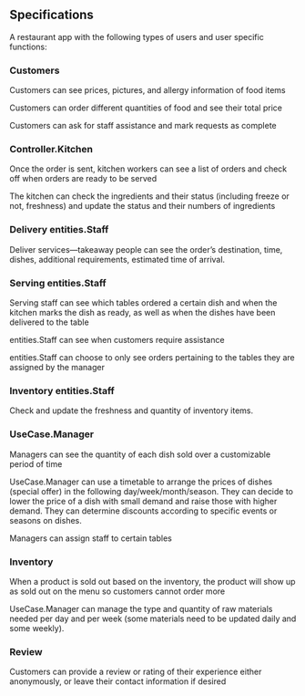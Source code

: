 ## Specifications

A restaurant app with the following types of users and user specific functions: 

### Customers

Customers can see prices, pictures, and allergy information of food items 

Customers can order different quantities of food and see their total price 

Customers can ask for staff assistance and mark requests as complete 

### Controller.Kitchen

Once the order is sent, kitchen workers can see a list of orders and check off when orders are ready to be served 

The kitchen can check the ingredients and their status (including freeze or not, freshness) and update the status and their numbers of ingredients 

### Delivery entities.Staff

Deliver services—takeaway people can see the order’s destination, time, dishes, additional requirements, estimated time of arrival. 

### Serving entities.Staff

Serving staff can see which tables ordered a certain dish and when the kitchen marks the dish as ready, as well as when the dishes have been delivered to the table 

entities.Staff can see when customers require assistance 

entities.Staff can choose to only see orders pertaining to the tables they are assigned by the manager 

### Inventory entities.Staff 

Check and update the freshness and quantity of inventory items. 

### UseCase.Manager

Managers can see the quantity of each dish sold over a customizable period of time 

UseCase.Manager can use a timetable to arrange the prices of dishes (special offer) in the following day/week/month/season. They can decide to lower the price of a dish with small demand and raise those with higher demand. They can determine discounts according to specific events or seasons on dishes. 

Managers can assign staff to certain tables 

### Inventory

When a product is sold out based on the inventory, the product will show up as sold out on the menu so customers cannot order more  

UseCase.Manager can manage the type and quantity of raw materials needed per day and per week (some materials need to be updated daily and some weekly). 

### Review

Customers can provide a review or rating of their experience either anonymously, or leave their contact information if desired 
